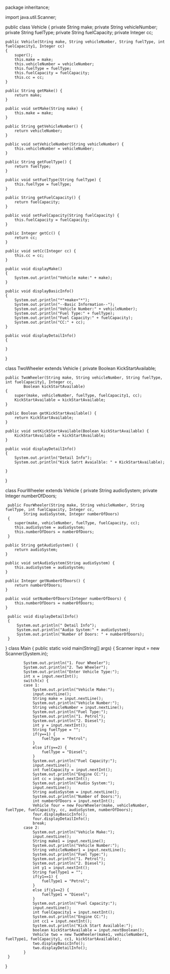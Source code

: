 package inheritance;

import java.util.Scanner;

public class Vehicle 
{
	private String make;
	private String vehicleNumber;
	private String fuelType;
	private String fuelCapacity;
	private Integer cc;
	
	public Vehicle(String make, String vehicleNumber, String fuelType, int fuelCapacity1, Integer cc) 
	{
		super();
		this.make = make;
		this.vehicleNumber = vehicleNumber;
		this.fuelType = fuelType;
		this.fuelCapacity = fuelCapacity;
		this.cc = cc;
	}

	public String getMake() {
		return make;
	}

	public void setMake(String make) {
		this.make = make;
	}

	public String getVehicleNumber() {
		return vehicleNumber;
	}

	public void setVehicleNumber(String vehicleNumber) {
		this.vehicleNumber = vehicleNumber;
	}

	public String getFuelType() {
		return fuelType;
	}

	public void setFuelType(String fuelType) {
		this.fuelType = fuelType;
	}

	public String getFuelCapacity() {
		return fuelCapacity;
	}

	public void setFuelCapacity(String fuelCapacity) {
		this.fuelCapacity = fuelCapacity;
	}

	public Integer getCc() {
		return cc;
	}

	public void setCc(Integer cc) {
		this.cc = cc;
	}
	
	public void displayMake()
	{
		System.out.println("Vehicle make:" + make);
	}
	
	public void displayBasicInfo()
	{
		System.out.println("*"+make+"*");
		System.out.println("--Basic Information--");
		System.out.println("Vehicle Number:" + vehicleNumber);
		System.out.println("Fuel Type:" + fuelType);
		System.out.println("Fuel Capacity:" + fuelCapacity);
		System.out.println("CC:" + cc);
	}
	
	public void displayDetailInfo()
	{
		
	}
}

 class TwoWheeler extends Vehicle
{
	private Boolean KickStartAvailable;

	public TwoWheeler(String make, String vehicleNumber, String fuelType, int fuelCapacity1, Integer cc,
			Boolean kickStartAvailable)
	{
		super(make, vehicleNumber, fuelType, fuelCapacity1, cc);
		KickStartAvailable = kickStartAvailable;
	}

	public Boolean getKickStartAvailable() {
		return KickStartAvailable;
	}

	public void setKickStartAvailable(Boolean kickStartAvailable) {
		KickStartAvailable = kickStartAvailable;
	}
	
	public void displayDetailInfo()
	{
		System.out.println("Detail Info");
		System.out.println("Kick Satrt Avaialble: " + KickStartAvailable);
		
	}
		
}
 
 class FourWheeler extends Vehicle
 {
	 private String audioSystem;
	 private Integer numberOfDoors;
	
	 public FourWheeler(String make, String vehicleNumber, String fuelType, int fuelCapacity, Integer cc,
			String audioSystem, Integer numberOfDoors) 
	 {
		super(make, vehicleNumber, fuelType, fuelCapacity, cc);
		this.audioSystem = audioSystem;
		this.numberOfDoors = numberOfDoors;
	 }

	public String getAudioSystem() {
		return audioSystem;
	}

	public void setAudioSystem(String audioSystem) {
		this.audioSystem = audioSystem;
	}

	public Integer getNumberOfDoors() {
		return numberOfDoors;
	}

	public void setNumberOfDoors(Integer numberOfDoors) {
		this.numberOfDoors = numberOfDoors;
	}
	 
	 public void displayDetailInfo()
	 {
		 System.out.println(" Detail Info");
		 System.out.println("Audio System:" + audioSystem);
		 System.out.println("Number of Doors: " + numberOfDoors);
	 }	 
	 
 }
 class Main
 {
	 public static void main(String[] args)
	 {
		 Scanner input = new Scanner(System.in);

			System.out.println("1. Four Wheeler");
			System.out.println("2. Two Wheeler");
			System.out.println("Enter Vehicle Type:");
			int x = input.nextInt();
			switch(x) {
			case 1:
				System.out.println("Vehicle Make:");
				input.nextLine();
				String make = input.nextLine();
				System.out.println("Vehicle Number:");
				String vehicleNumber = input.nextLine();
				System.out.println("Fuel Type:");
				System.out.println("1. Petrol");
				System.out.println("2. Diesel");
				int y = input.nextInt();
				String fuelType = "";
				if(y==1) {
					fuelType = "Petrol";
				}
				else if(y==2) {
					fuelType = "Diesel";
				}
				System.out.println("Fuel Capacity:");
				input.nextLine();
				int fuelCapacity = input.nextInt();
				System.out.println("Engine CC:");
				int cc = input.nextInt();
				System.out.println("Audio System:");
				input.nextLine();
				String audioSystem = input.nextLine();
				System.out.println("Number of Doors:");
				int numberOfDoors = input.nextInt();
				Vehicle four = new FourWheeler(make, vehicleNumber, fuelType, fuelCapacity, cc, audioSystem, numberOfDoors);
				four.displayBasicInfo();
				four.displayDetailInfo();
				break;
			case 2:
				System.out.println("Vehicle Make:");
				input.nextLine();
				String make1 = input.nextLine();
				System.out.println("Vehicle Number:");
				String vehicleNumber1 = input.nextLine();
				System.out.println("Fuel Type:");
				System.out.println("1. Petrol");
				System.out.println("2. Diesel");
				int y1 = input.nextInt();
				String fuelType1 = "";
				if(y1==1) {
					fuelType1 = "Petrol";
				}
				else if(y1==2) {
					fuelType1 = "Diesel";
				}
				System.out.println("Fuel Capacity:");
				input.nextLine();
				int fuelCapacity1 = input.nextInt();
				System.out.println("Engine CC:");
				int cc1 = input.nextInt();
				System.out.println("Kick Start Available:");
				boolean kickStartAvailable = input.nextBoolean();
				Vehicle two = new TwoWheeler(make1, vehicleNumber1, fuelType1, fuelCapacity1, cc1, kickStartAvailable);
				two.displayBasicInfo();
				two.displayDetailInfo();
			}
	 }	 
	 
 }
 




